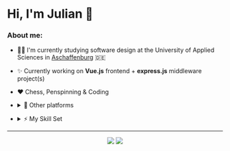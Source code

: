# **Hi, I'm Julian** 👋

### About me:

- 👨‍🎓 I'm currently studying software design at the University of Applied Sciences in <a href="https://www.th-ab.de/en/" >Aschaffenburg</a> :de:

- ✨ Currently working on **Vue.js** frontend + **express.js** middleware project(s)

- ❤️ Chess, Penspinning & Coding

- <details>
  <summary>🔗 Other platforms</summary>
  <p align="center">
  <a href="https://discord.com/users/219847894000205834">
    <img height="30px" src="assets\discord.svg"/>
  </a>
  <a href="https://open.spotify.com/user/ryuakaa?si=355224aead11466a">
    <img height="30" src="assets\spotify.svg"/>
  </a>
  <a href="https://www.chess.com/member/ryuachess">
    <img height="30" src="assets\chesscom.svg" />
  </a>
</p>
</details>

- <details>
  <summary>⚡ My Skill Set</summary>
  <br>
  <p align="center">
    <img src="https://img.shields.io/badge/Vue.js-35495E?style=for-the-badge&logo=vue.js&logoColor=4FC08D" />
    <img src="https://img.shields.io/badge/Node.js-43853D?style=for-the-badge&logo=node.js&logoColor=white" />
    <img src="https://img.shields.io/badge/Express.js-404D59?style=for-the-badge" />
    <img src="https://img.shields.io/badge/JavaScript-323330?style=for-the-badge&logo=javascript&logoColor=F7DF1E" />
    <img src="https://img.shields.io/badge/TypeScript-007ACC?style=for-the-badge&logo=typescript&logoColor=white"
    <img src="https://img.shields.io/badge/jQuery-0769AD?style=for-the-badge&logo=jquery&logoColor=white" />
    <img src="https://img.shields.io/badge/HTML-239120?style=for-the-badge&logo=html5&logoColor=white" />
    <img src="https://img.shields.io/badge/CSS-239120?&style=for-the-badge&logo=css3&logoColor=white" />
    <br>
    <img src="https://img.shields.io/badge/Python-3776AB?style=for-the-badge&logo=python&logoColor=white" />
    <img src="https://img.shields.io/badge/C%2B%2B-00599C?style=for-the-badge&logo=c%2B%2B&logoColor=white" />
    <img src="https://img.shields.io/badge/C%23-239120?style=for-the-badge&logo=c-sharp&logoColor=white" />
    <img src="https://img.shields.io/badge/Java-ED8B00?style=for-the-badge&logo=java&logoColor=white" />
    <br>
    <img src="https://img.shields.io/badge/MySQL-00000F?style=for-the-badge&logo=mysql&logoColor=white" />
    <img src="https://img.shields.io/badge/Markdown-000000?style=for-the-badge&logo=markdown&logoColor=white" />

    <p align="center">and growing...</p>
  </p>
</details>

---

<p align="center">
  <img src="https://github-readme-stats.vercel.app/api/top-langs/?username=thieleju&theme=blue-green&hide=jupyter%20notebook&layout=compact"  />
  <img width="420" src="https://github-readme-stats.vercel.app/api?username=thieleju&theme=blue-green&show_icons=true"/>
</p>
